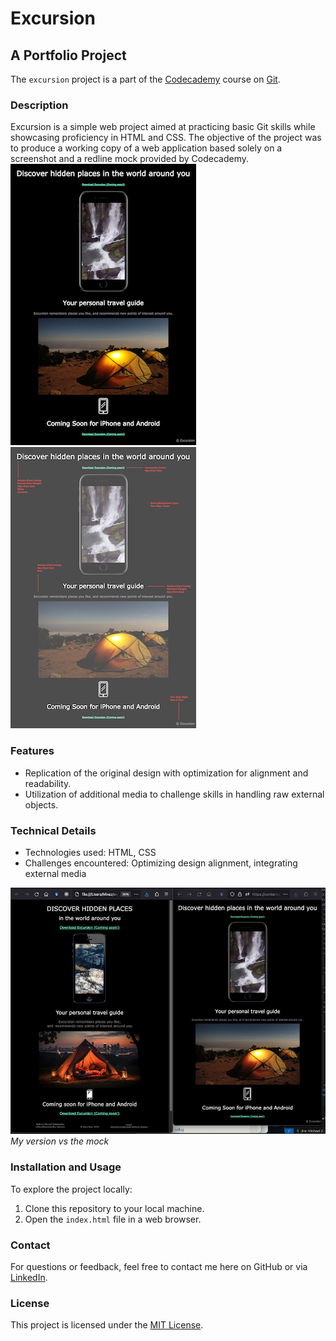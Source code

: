 # Excursion
## A Portfolio Project

The `excursion` project is a part of the [Codecademy](https://github.com/Codecademy) course on [Git](https://www.codecademy.com/enrolled/courses/learn-git).

### Description
Excursion is a simple web project aimed at practicing basic Git skills while showcasing proficiency in HTML and CSS. The objective of the project was to produce a working copy of a web application based solely on a screenshot and a redline mock provided by Codecademy.
![](/resources/excursion-mock-small.png) ![](/resources/excursion_redline-small.png)

### Features
- Replication of the original design with optimization for alignment and readability.
- Utilization of additional media to challenge skills in handling raw external objects.

### Technical Details
- Technologies used: HTML, CSS
- Challenges encountered: Optimizing design alignment, integrating external media
   
![](/resources/compare.png)
*My version vs the mock*

### Installation and Usage
To explore the project locally:
1. Clone this repository to your local machine.
2. Open the `index.html` file in a web browser.

### Contact
For questions or feedback, feel free to contact me here on GitHub or via [LinkedIn](https://www.linkedin.com/in/mikezolo/).

### License
This project is licensed under the [MIT License](LICENSE).
